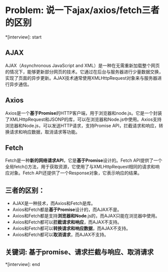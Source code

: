 # Problem: 说一下ajax/axios/fetch三者的区别

*[interview]: start

## AJAX
AJAX（Asynchronous JavaScript and XML）是一种在无需重新加载整个网页的情况下，能够更新部分网页的技术。它通过在后台与服务器进行少量数据交换，实现了页面的异步更新。AJAX技术通常使用XMLHttpRequest对象来与服务器进行异步通信。

## Axios
Axios是一个**基于Promise**的HTTP客户端，用于浏览器和node.js。它是一个封装了XMLHttpRequest和JSONP的库，可以在浏览器和Node.js中使用。Axios支持浏览器和Node.js，可以发送HTTP请求，支持Promise API，拦截请求和响应，转换请求和响应数据，取消请求等功能。

## Fetch
Fetch是一种**新的网络请求API**，它是**基于Promise**设计的。Fetch API提供了一个全局fetch()方法，用于获取资源，它使用了与XMLHttpRequest相同的请求和响应对象。Fetch API还提供了一个Response对象，它表示响应的结果。

## 三者的区别：
- AJAX是一种技术，而Axios和Fetch是库。
- Axios和Fetch都是**基于Promise**设计的，而AJAX不是。
- Axios和Fetch都是支持**浏览器和Node**.js的，而AJAX只能在浏览器中使用。
- Axios和Fetch都可以**拦截请求和响应**，而AJAX不支持。
- Axios和Fetch都可以**转换请求和响应数据**，而AJAX不支持。
- Axios和Fetch都可以**取消请求**，而AJAX不支持。

## 关键词: 基于promise、请求拦截与响应、取消请求
*[interview]: end
